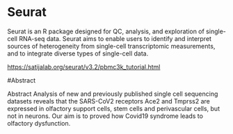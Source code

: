 # Seurat

Seurat is an R package designed for QC, analysis, and exploration of single-cell RNA-seq data. 
Seurat aims to enable users to identify and interpret sources of heterogeneity from single-cell transcriptomic measurements, and to integrate diverse types of single-cell data.

https://satijalab.org/seurat/v3.2/pbmc3k_tutorial.html

#Abstract

Abstract
Analysis of new and previously published single cell sequencing datasets reveals that the
SARS-CoV2 receptors Ace2 and Tmprss2 are expressed in olfactory support cells, stem cells and perivascular cells, but not in neurons. 
Our aim is to proved how Covid19 syndrome leads to olfactory dysfunction.
